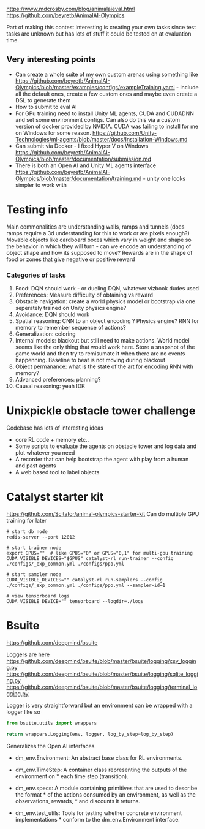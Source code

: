https://www.mdcrosby.com/blog/animalaieval.html
https://github.com/beyretb/AnimalAI-Olympics


Part of making this contest interesting is creating your own tasks since test tasks are unknown but has lots of stuff it could be tested on at evaluation time.


## Very interesting points
* Can create a whole suite of my own custom arenas using something like https://github.com/beyretb/AnimalAI-Olympics/blob/master/examples/configs/exampleTraining.yaml - include all the default ones, create a few custom ones and maybe even create a DSL to generate them 
* How to submit to eval AI
* For GPu training need to install Unity ML agents, CUDA and CUDADNN and set some environment configs. Can also do this via a custom version of docker provided by NVIDIA. CUDA was failing to install for me on Windows for some reason. https://github.com/Unity-Technologies/ml-agents/blob/master/docs/Installation-Windows.md
* Can submit via Docker - I fixed Hyper V on Windows https://github.com/beyretb/AnimalAI-Olympics/blob/master/documentation/submission.md
* There is both an Open AI and Unity ML agents interface https://github.com/beyretb/AnimalAI-Olympics/blob/master/documentation/training.md - unity one looks simpler to work with


# Testing info
Main commonalities are understanding walls, ramps and tunnels (does ramps require a 3d understanding for this to work or are pixels enough?)
Movable objects like cardboard boxes which vary in weight and shape so the behavior in which they will turn - can we encode an understanding of object shape and how its supposed to move?
Rewards are in the shape of food or zones that give negative or positive reward

### Categories of tasks
1. Food: DQN should work - or dueling DQN, whatever vizbook dudes used
2. Preferences: Measure difficulty of obtaining vs reward
3. Obstacle navigation: create a world physics model or bootstrap via one seperately trained on Unity physics engine?
4. Avoidance: DQN should work
5. Spatial reasoning: CNN to an object encoding ? Physics engine? RNN for memory to remember sequence of actions?
6. Generalization: coloring
7. Internal models: blackout but still need to make actions. World model seems like the only thing that would work here. Store a snapshot of the game world and then try to remisumate it when there are no events happenning. Baseline to beat is not moving during blackout
8. Object permanance: what is the state of the art for encoding RNN with memory?
9. Advanced preferences: planning?
10. Causal reasoning: yeah IDK


# Unixpickle obstacle tower challenge
Codebase has lots of interesting ideas
* core RL code + memory etc..
* Some scripts to evaluate the agents on obstacle tower and log data and plot whatever you need
* A recorder that can help bootstrap the agent with play from a human and past agents
* A web based tool to label objects

# Catalyst starter kit
https://github.com/Scitator/animal-olympics-starter-kit
Can do multiple GPU training for later 

```
# start db node
redis-server --port 12012

# start trainer node
export GPUS=""  # like GPUS="0" or GPUS="0,1" for multi-gpu training
CUDA_VISIBLE_DEVICES="$GPUS" catalyst-rl run-trainer --config ./configs/_exp_common.yml ./configs/ppo.yml

# start sampler node
CUDA_VISIBLE_DEVICES="" catalyst-rl run-samplers --config ./configs/_exp_common.yml ./configs/ppo.yml --sampler-id=1

# view tensorboard logs
CUDA_VISIBLE_DEVICE="" tensorboard --logdir=./logs
```


# Bsuite 

https://github.com/deepmind/bsuite

Loggers are here
https://github.com/deepmind/bsuite/blob/master/bsuite/logging/csv_logging.py
https://github.com/deepmind/bsuite/blob/master/bsuite/logging/sqlite_logging.py
https://github.com/deepmind/bsuite/blob/master/bsuite/logging/terminal_logging.py

Logger is very straightforward but an environment can be wrapped with a logger like so

```python
from bsuite.utils import wrappers

return wrappers.Logging(env, logger, log_by_step=log_by_step)
```

Generalizes the Open AI interfaces

* dm_env.Environment: An abstract base class for RL environments.

* dm_env.TimeStep: A container class representing the outputs of the environment on * each time step (transition).
* dm_env.specs: A module containing primitives that are used to describe the format * of the actions consumed by an environment, as well as the observations, rewards, * and discounts it returns.
* dm_env.test_utils: Tools for testing whether concrete environment implementations * conform to the dm_env.Environment interface.